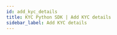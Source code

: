 ```yaml
---
id: add_kyc_details
title: KYC Python SDK | Add KYC details
sidebar_label: Add KYC details
---
```



